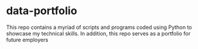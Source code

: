# data-portfolio
This repo contains a myriad of scripts and programs coded using Python to showcase my technical skills. In addition, this repo serves as a portfolio for future employers
